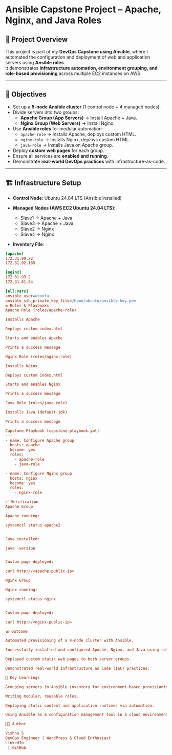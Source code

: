 # Ansible Capstone Project – Apache, Nginx, and Java Roles

## 📌 Project Overview
This project is part of my **DevOps Capstone using Ansible**, where I automated the configuration and deployment of web and application servers using **Ansible roles**.  
It demonstrates **infrastructure automation, environment grouping, and role-based provisioning** across multiple EC2 instances on AWS.

---

## 🚀 Objectives
- Set up a **5-node Ansible cluster** (1 control node + 4 managed nodes).  
- Divide servers into two groups:  
  - **Apache Group (App Servers)** → Install Apache + Java.  
  - **Nginx Group (Web Servers)** → Install Nginx.  
- Use **Ansible roles** for modular automation:
  - `apache-role` → Installs Apache, deploys custom HTML.  
  - `nginx-role` → Installs Nginx, deploys custom HTML.  
  - `java-role` → Installs Java on Apache group.  
- Deploy **custom web pages** for each group.  
- Ensure all services are **enabled and running**.  
- Demonstrate **real-world DevOps practices** with infrastructure-as-code.

---

## 🏗️ Infrastructure Setup
- **Control Node**: Ubuntu 24.04 LTS (Ansible installed)  
- **Managed Nodes (AWS EC2 Ubuntu 24.04 LTS)**:
  - Slave1 → Apache + Java
  - Slave3 → Apache + Java
  - Slave2 → Nginx
  - Slave4 → Nginx  

- **Inventory File**:
```ini
[apache]
172.31.90.22
172.31.92.165

[nginx]
172.31.93.2
172.31.81.84

[all:vars]
ansible_user=ubuntu
ansible_ssh_private_key_file=/home/ubuntu/ansible-key.pem
⚙️ Roles & Playbooks
Apache Role (roles/apache-role)

Installs Apache

Deploys custom index.html

Starts and enables Apache

Prints a success message

Nginx Role (roles/nginx-role)

Installs Nginx

Deploys custom index.html

Starts and enables Nginx

Prints a success message

Java Role (roles/java-role)

Installs Java (default-jdk)

Prints a success message

Capstone Playbook (capstone-playbook.yml)
---
- name: Configure Apache group
  hosts: apache
  become: yes
  roles:
    - apache-role
    - java-role

- name: Configure Nginx group
  hosts: nginx
  become: yes
  roles:
    - nginx-role

✅ Verification
Apache Group

Apache running:

systemctl status apache2


Java installed:

java -version


Custom page deployed:

curl http://<apache-public-ip>

Nginx Group

Nginx running:

systemctl status nginx


Custom page deployed:

curl http://<nginx-public-ip>

📊 Outcome

Automated provisioning of a 4-node cluster with Ansible.

Successfully installed and configured Apache, Nginx, and Java using roles.

Deployed custom static web pages to both server groups.

Demonstrated real-world Infrastructure as Code (IaC) practices.

🔑 Key Learnings

Grouping servers in Ansible inventory for environment-based provisioning.

Writing modular, reusable roles.

Deploying static content and application runtimes via automation.

Using Ansible as a configuration management tool in a cloud environment.

👨‍💻 Author

Vishnu S
DevOps Engineer | WordPress & Cloud Enthusiast
LinkedIn
 | GitHub
